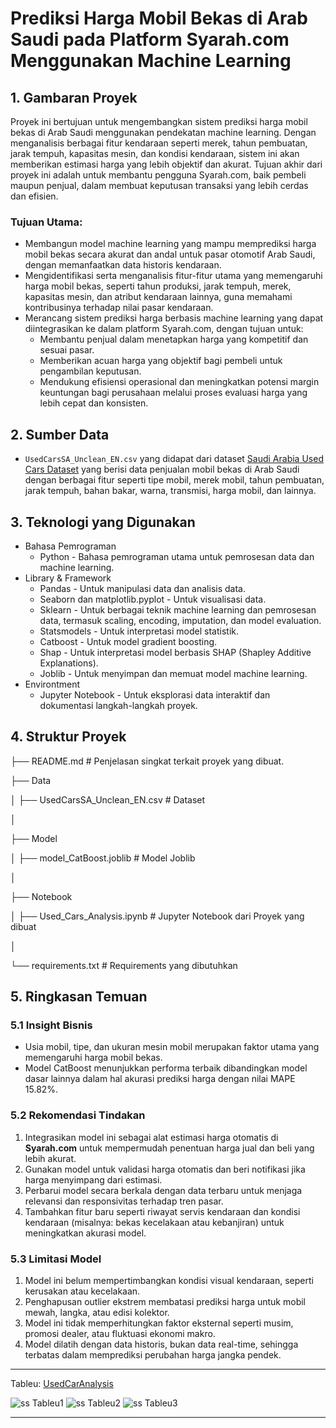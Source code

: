 # **Prediksi Harga Mobil Bekas di Arab Saudi pada Platform Syarah.com Menggunakan Machine Learning**

## 1. Gambaran Proyek
Proyek ini bertujuan untuk mengembangkan sistem prediksi harga mobil bekas di Arab Saudi menggunakan pendekatan machine learning. Dengan menganalisis berbagai fitur kendaraan seperti merek, tahun pembuatan, jarak tempuh, kapasitas mesin, dan kondisi kendaraan, sistem ini akan memberikan estimasi harga yang lebih objektif dan akurat. Tujuan akhir dari proyek ini adalah untuk membantu pengguna Syarah.com, baik pembeli maupun penjual, dalam membuat keputusan transaksi yang lebih cerdas dan efisien.

### Tujuan Utama:
- Membangun model machine learning yang mampu memprediksi harga mobil bekas secara akurat dan andal untuk pasar otomotif Arab Saudi, dengan memanfaatkan data historis kendaraan.
- Mengidentifikasi serta menganalisis fitur-fitur utama yang memengaruhi harga mobil bekas, seperti tahun produksi, jarak tempuh, merek, kapasitas mesin, dan atribut kendaraan lainnya, guna memahami kontribusinya terhadap nilai pasar kendaraan.
- Merancang sistem prediksi harga berbasis machine learning yang dapat diintegrasikan ke dalam platform Syarah.com, dengan tujuan untuk:
    + Membantu penjual dalam menetapkan harga yang kompetitif dan sesuai pasar.
    + Memberikan acuan harga yang objektif bagi pembeli untuk pengambilan keputusan.
    + Mendukung efisiensi operasional dan meningkatkan potensi margin keuntungan bagi perusahaan melalui proses evaluasi harga yang lebih cepat dan konsisten.

## 2. Sumber Data
- `UsedCarsSA_Unclean_EN.csv` yang didapat dari dataset [Saudi Arabia Used Cars Dataset](https://www.kaggle.com/datasets/turkibintalib/saudi-arabia-used-cars-dataset) yang berisi data penjualan mobil bekas di Arab Saudi dengan berbagai fitur seperti tipe mobil, merek mobil, tahun pembuatan, jarak tempuh, bahan bakar, warna, transmisi, harga mobil, dan lainnya.

## 3. Teknologi yang Digunakan
- Bahasa Pemrograman
    + Python - Bahasa pemrograman utama untuk pemrosesan data dan machine learning.
- Library & Framework
    + Pandas - Untuk manipulasi data dan analisis data.
    + Seaborn dan matplotlib.pyplot - Untuk visualisasi data.
    + Sklearn - Untuk berbagai teknik machine learning dan pemrosesan data, termasuk scaling, encoding, imputation, dan model evaluation.
    + Statsmodels - Untuk interpretasi model statistik.
    + Catboost - Untuk model gradient boosting.
    + Shap - Untuk interpretasi model berbasis SHAP (Shapley Additive Explanations).
    + Joblib - Untuk menyimpan dan memuat model machine learning.
- Environtment
    + Jupyter Notebook - Untuk eksplorasi data interaktif dan dokumentasi langkah-langkah proyek.

## 4. Struktur Proyek
├── README.md # Penjelasan singkat terkait proyek yang dibuat.

├── Data

│ ├── UsedCarsSA_Unclean_EN.csv # Dataset

│

├── Model

│ ├── model_CatBoost.joblib # Model Joblib

│

├── Notebook

│ ├── Used_Cars_Analysis.ipynb # Jupyter Notebook dari Proyek yang dibuat

│

└── requirements.txt # Requirements yang dibutuhkan

## 5. Ringkasan Temuan
### 5.1 Insight Bisnis
- Usia mobil, tipe, dan ukuran mesin mobil merupakan faktor utama yang memengaruhi harga mobil bekas.
- Model CatBoost menunjukkan performa terbaik dibandingkan model dasar lainnya dalam hal akurasi prediksi harga dengan nilai MAPE 15.82%.


### 5.2 Rekomendasi Tindakan 

1. Integrasikan model ini sebagai alat estimasi harga otomatis di **Syarah.com** untuk mempermudah penentuan harga jual dan beli yang lebih akurat.
2. Gunakan model untuk validasi harga otomatis dan beri notifikasi jika harga menyimpang dari estimasi.
3. Perbarui model secara berkala dengan data terbaru untuk menjaga relevansi dan responsivitas terhadap tren pasar.
4. Tambahkan fitur baru seperti riwayat servis kendaraan dan kondisi kendaraan (misalnya: bekas kecelakaan atau kebanjiran) untuk meningkatkan akurasi model.

### 5.3 Limitasi Model

1. Model ini belum mempertimbangkan kondisi visual kendaraan, seperti kerusakan atau kecelakaan.
2. Penghapusan outlier ekstrem membatasi prediksi harga untuk mobil mewah, langka, atau edisi kolektor.
3. Model ini tidak memperhitungkan faktor eksternal seperti musim, promosi dealer, atau fluktuasi ekonomi makro.
4. Model dilatih dengan data historis, bukan data real-time, sehingga terbatas dalam memprediksi perubahan harga jangka pendek.

---

Tableu: [UsedCarAnalysis](https://public.tableau.com/app/profile/satrio.prabowo/viz/UsedCarAnalysis-SyarahDashboard/Dashboard13?publish=yes )

![ss Tableu1](https://github.com/PurwadhikaDev/BetaGroup_JC_DS_FT_BSD_26_FinalProject/blob/main/Gambar%20Tableu/WhatsApp%20Image%202025-07-16%20at%2022.48.44_ffd1e29d.jpg)
![ss Tableu2](https://github.com/PurwadhikaDev/BetaGroup_JC_DS_FT_BSD_26_FinalProject/blob/main/Gambar%20Tableu/WhatsApp%20Image%202025-07-16%20at%2022.48.58_cce7a8d6.jpg)
![ss Tableu3](https://github.com/PurwadhikaDev/BetaGroup_JC_DS_FT_BSD_26_FinalProject/blob/main/Gambar%20Tableu/WhatsApp%20Image%202025-07-16%20at%2022.49.49_23c7ce9f.jpg)

---

